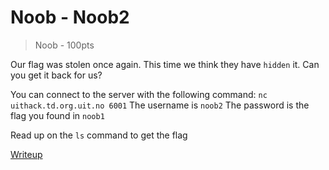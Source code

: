 # Noob - Noob2
> Noob - 100pts

Our flag was stolen once again. This time we think they have `hidden` it. Can you get it back for us?

You can connect to the server with the following command: `nc uithack.td.org.uit.no 6001`
The username is `noob2`
The password is the flag you found in `noob1`

Read up on the `ls` command to get the flag

[Writeup](writeup/README.md)